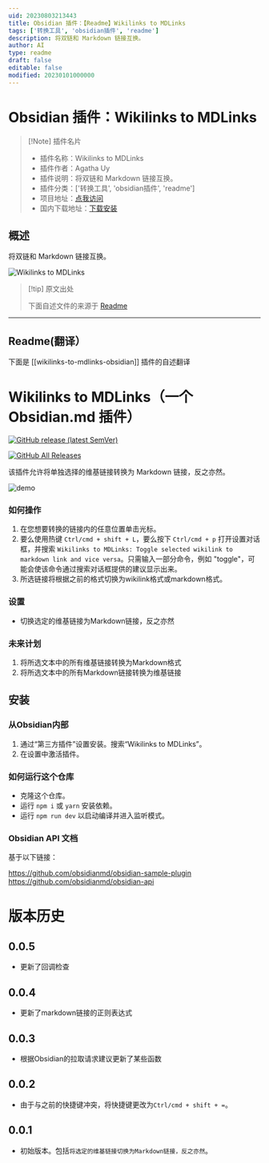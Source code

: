 ```yaml
---
uid: 20230803213443
title: Obsidian 插件：【Readme】Wikilinks to MDLinks
tags: ['转换工具', 'obsidian插件', 'readme']
description: 将双链和 Markdown 链接互换。
author: AI
type: readme
draft: false
editable: false
modified: 20230101000000
---
```


# Obsidian 插件：Wikilinks to MDLinks

> [!Note] 插件名片
> - 插件名称：Wikilinks to MDLinks
> - 插件作者：Agatha Uy
> - 插件说明：将双链和 Markdown 链接互换。
> - 插件分类：['转换工具', 'obsidian插件', 'readme']
> - 项目地址：[点我访问](https://github.com/agathauy/wikilinks-to-mdlinks-obsidian)
> - 国内下载地址：[下载安装](https://pkmer.cn/products/plugin/pluginMarket/?wikilinks-to-mdlinks-obsidian)

## 概述

将双链和 Markdown 链接互换。

![Wikilinks to MDLinks](https://cdn.pkmer.cn/covers/wikilinks-to-mdlinks-obsidian.gif!pkmer)

> [!tip] 原文出处
> 
>下面自述文件的来源于 [Readme](https://ghproxy.net/https://raw.githubusercontent.com/agathauy/wikilinks-to-mdlinks-obsidian/master/README.md)
> 

---

## Readme(翻译）

下面是 [[wikilinks-to-mdlinks-obsidian]] 插件的自述翻译



# Wikilinks to MDLinks（一个 Obsidian.md 插件）

[![GitHub release (latest SemVer)](https://img.shields.io/github/v/release/agathauy/wikilinks-to-mdlinks-obsidian)](https://github.com/agathauy/wikilinks-to-mdlinks-obsidian/releases/latest)

[![GitHub All Releases](https://img.shields.io/github/downloads/agathauy/wikilinks-to-mdlinks-obsidian/total)](https://github.com/agathauy/wikilinks-to-mdlinks-obsidian/releases)



该插件允许将单独选择的维基链接转换为 Markdown 链接，反之亦然。



![demo](https://raw.githubusercontent.com/agathauy/wikilinks-to-mdlinks-obsidian/master/demo2.gif)

### 如何操作

1. 在您想要转换的链接内的任意位置单击光标。
2. 要么使用热键 `Ctrl/cmd + shift + L`，要么按下 `Ctrl/cmd + p` 打开设置对话框，并搜索 `Wikilinks to MDLinks: Toggle selected wikilink to markdown link and vice versa`。只需输入一部分命令，例如 "toggle"，可能会使该命令通过搜索对话框提供的建议显示出来。
3. 所选链接将根据之前的格式切换为wikilink格式或markdown格式。

### 设置

- 切换选定的维基链接为Markdown链接，反之亦然

### 未来计划
1. 将所选文本中的所有维基链接转换为Markdown格式
2. 将所选文本中的所有Markdown链接转换为维基链接

## 安装

### 从Obsidian内部
1. 通过“第三方插件”设置安装。搜索“Wikilinks to MDLinks”。
2. 在设置中激活插件。

### 如何运行这个仓库

- 克隆这个仓库。
- 运行 `npm i` 或 `yarn` 安装依赖。
- 运行 `npm run dev` 以启动编译并进入监听模式。

### Obsidian API 文档
基于以下链接：

https://github.com/obsidianmd/obsidian-sample-plugin
https://github.com/obsidianmd/obsidian-api

# 版本历史

## 0.0.5
- 更新了回调检查

## 0.0.4
- 更新了markdown链接的正则表达式

## 0.0.3
- 根据Obsidian的拉取请求建议更新了某些函数

## 0.0.2
- 由于与之前的快捷键冲突，将快捷键更改为`Ctrl/cmd + shift + =`。

## 0.0.1
- 初始版本。包括`将选定的维基链接切换为Markdown链接，反之亦然`。



